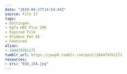 ```yaml
---
date: "2019-04-27T14:54:44Z"
source: Film 17
tags:
- Göttingen
- Agfa HDC Plus 200
- Expired Film
- Olympus Pen EE
- Featured
alias:
- 184479761171
tumblr_url: https://yaapb.tumblr.com/post/184479761171
resources:
- src: "036_15A.jpg"
---
```

